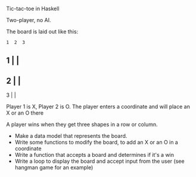 Tic-tac-toe in Haskell

Two-player, no AI.

The board is laid out like this:

    1  2  3
 1    |  |
   ---------
 2    |  |
   ---------
 3    |  |

Player 1 is X, Player 2 is O. The player enters a coordinate and will place an X or an O there

A player wins when they get three shapes in a row or column.

- Make a data model that represents the board.
- Write some functions to modify the board, to add an X or an O in a
coordinate
- Write a function that accepts a board and determines if it's a win
- Write a loop to display the board and accept input from the user (see
hangman game for an example)
